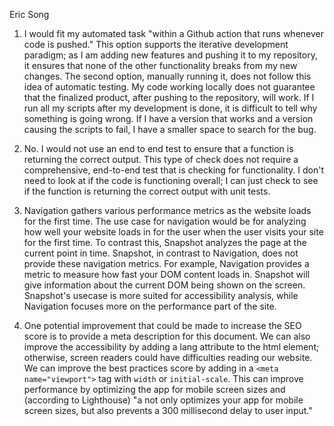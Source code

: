 Eric Song

1. I would fit my automated task "within a Github action that runs whenever code is pushed." This option supports the iterative development paradigm; as I am adding new features and pushing it to my repository, it ensures that none of the other functionality breaks from my new changes. The second option, manually running it, does not follow this idea of automatic testing. My code working locally does not guarantee that the finalized product, after pushing to the repository, will work. If I run all my scripts after my development is done, it is difficult to tell why something is going wrong. If I have a version that works and a version causing the scripts to fail, I have a smaller space to search for the bug.

2. No. I would not use an end to end test to ensure that a function is returning the correct output. This type of check does not require a comprehensive, end-to-end test that is checking for functionality. I don't need to look at if the code is functioning overall; I can just check to see if the function is returning the correct output with unit tests.

3. Navigation gathers various performance metrics as the website loads for the first time. The use case for navigation would be for analyzing how well your website loads in for the user when the user visits your site for the first time. To contrast this, Snapshot analyzes the page at the current point in time. Snapshot, in contrast to Navigation, does not provide these navigation metrics. For example, Navigation provides a metric to measure how fast your DOM content loads in. Snapshot will give information about the current DOM being shown on the screen. Snapshot's usecase is more suited for accessibility analysis, while Navigation focuses more on the performance part of the site.

4. One potential improvement that could be made to increase the SEO score is to provide a meta description for this document. We can also improve the accessibility by adding a lang attribute to the html element; otherwise, screen readers could have difficulties reading our website. We can improve the best practices score by adding in a `<meta name="viewport">` tag with `width` or `initial-scale`. This can improve performance by optimizing the app for mobile screen sizes and (according to Lighthouse) "a <meta name="viewport"> not only optimizes your app for mobile screen sizes, but also prevents a 300 millisecond delay to user input."
